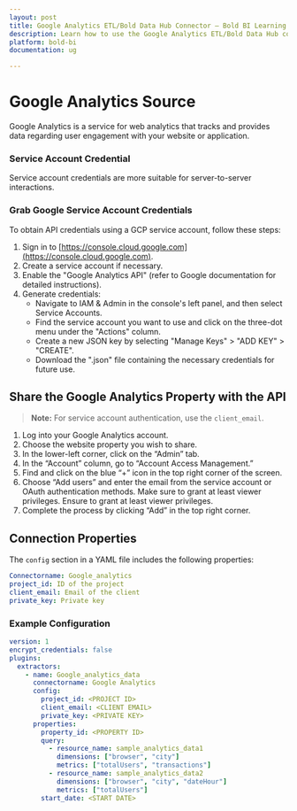 ```yaml
---
layout: post
title: Google Analytics ETL/Bold Data Hub Connector – Bold BI Learning
description: Learn how to use the Google Analytics ETL/Bold Data Hub connectors in Bold BI Enterprise Edition. Discover simple steps to integrate data smoothly and make the most of your analytics.
platform: bold-bi
documentation: ug

---
```


# Google Analytics Source

Google Analytics is a service for web analytics that tracks and provides data regarding user engagement with your website or application.

### Service Account Credential

Service account credentials are more suitable for server-to-server interactions.

### Grab Google Service Account Credentials

To obtain API credentials using a GCP service account, follow these steps:

1. Sign in to [https://console.cloud.google.com](https://console.cloud.google.com).
2. Create a service account if necessary.
3. Enable the "Google Analytics API" (refer to Google documentation for detailed instructions).
4. Generate credentials:
   - Navigate to IAM & Admin in the console's left panel, and then select Service Accounts.
   - Find the service account you want to use and click on the three-dot menu under the "Actions" column.
   - Create a new JSON key by selecting "Manage Keys" > "ADD KEY" > "CREATE".
   - Download the ".json" file containing the necessary credentials for future use.


## Share the Google Analytics Property with the API

>**Note:** For service account authentication, use the `client_email`. 

1. Log into your Google Analytics account.
2. Choose the website property you wish to share.
3. In the lower-left corner, click on the “Admin” tab.
4. In the “Account” column, go to “Account Access Management.”
5. Find and click on the blue “+” icon in the top right corner of the screen.
6. Choose “Add users” and enter the email from the service account or OAuth authentication methods. Make sure to grant at least viewer privileges. Ensure to grant at least viewer privileges.
7. Complete the process by clicking “Add” in the top right corner.

## Connection Properties

The `config` section in a YAML file includes the following properties:

```yaml
Connectorname: Google_analytics
project_id: ID of the project
client_email: Email of the client
private_key: Private key
```


### Example Configuration

```yaml
version: 1
encrypt_credentials: false
plugins:
  extractors:
    - name: Google_analytics_data
      connectorname: Google Analytics
      config:
        project_id: <PROJECT ID>
        client_email: <CLIENT EMAIL>
        private_key: <PRIVATE KEY>
      properties:
        property_id: <PROPERTY ID>
        query:
          - resource_name: sample_analytics_data1
            dimensions: ["browser", "city"]
            metrics: ["totalUsers", "transactions"]
          - resource_name: sample_analytics_data2
            dimensions: ["browser", "city", "dateHour"]
            metrics: ["totalUsers"]
        start_date: <START DATE>
```
